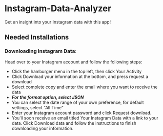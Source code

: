 # Instagram-Data-Analyzer
Get an insight into your Instagram data with this app!

## Needed Installations
### Downloading Instagram Data:

Head over to your Instagram account and follow the following steps:

- Click the hamburger menu in the top left, then click Your Activity
- Click Download your information at the bottom, and press request a download
- Select complete copy and enter the email where you want to receive the data
- ***For the format option, select JSON***
- You can select the date range of your own preference, for default settings, select "All Time"
- Enter your Instagram account password and click Request download.
- You'll soon receive an email titled Your Instagram Data with a link to your data. Click Download data and follow the instructions to finish downloading your information.

